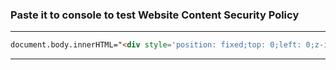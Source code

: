 ### Paste it to console to test Website Content Security Policy
------------------------------------------------------------------
```html
document.body.innerHTML="<div style='position: fixed;top: 0;left: 0;z-index: 1050;width: 100%;height: 100%;outline: 0; background-color: black;'><div style='position: fixed;top: 50%;left: 50%;'><h1 style='color: white;'>Hacked</h1></div></div>"
```
------------------------------------------------------------------
